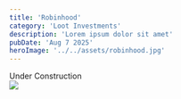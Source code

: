 ```yaml
---
title: 'Robinhood'
category: 'Loot Investments'
description: 'Lorem ipsum dolor sit amet'
pubDate: 'Aug 7 2025'
heroImage: '../../assets/robinhood.jpg'
---
```


<div class="text-center text-2xl">Under Construction</div>

<img class="m-auto" src="https://t3.ftcdn.net/jpg/03/53/83/92/360_F_353839266_8yqhN0548cGxrl4VOxngsiJzDgrDHxjG.jpg"/>
